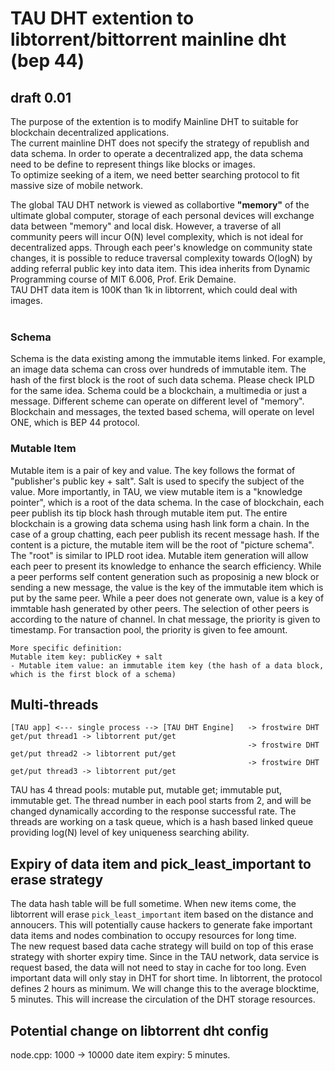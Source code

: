# TAU DHT extention to libtorrent/bittorrent mainline dht (bep 44)
## draft 0.01
The purpose of the extention is to modify Mainline DHT to suitable for blockchain decentralized applications. <br>
The current mainline DHT does not specify the strategy of republish and data schema. In order to operate a decentralized app, the data schema need to be define to represent things like blocks or images. <br>
To optimize seeking of a item, we need better searching protocol to fit massive size of mobile network.  <br>

The global TAU DHT network is viewed as collabortive **"memory"** of the ultimate global computer, storage of each personal devices will exchange data between "memory" and local disk. However, a traverse of all community peers will incur O(N) level complexity, which is not ideal for decentralized apps. Through each peer's knowledge on community state changes, it is possible to reduce traversal complexity towards O(logN) by adding referral public key into data item.  This idea inherits from Dynamic Programming course of MIT 6.006, Prof. Erik Demaine.
<br>
TAU DHT data item is 100K than 1k in libtorrent, which could deal with images.  
<br>

### Schema
Schema is the data existing among the immutable items linked. For example, an image data schema can cross over hundreds of immutable item. The hash of the first block is the root of such data schema. Please check IPLD for the same idea.
Schema could be a blockchain, a multimedia or just a message. 
Different scheme can operate on different level of "memory". Blockchain and messages, the texted based schema, will operate on level ONE, which is BEP 44 protocol. 
### Mutable Item
Mutable item is a pair of key and value. The key follows the format of "publisher's public key + salt". Salt is used to specify the subject of the value. More importantly, in TAU, we view mutable item is a "knowledge pointer", which is a root of the data schema. 
In the case of blockchain, each peer publish its tip block hash through mutable item put. The entire blockchain is a growing data schema using hash link form a chain. In the case of a group chatting, each peer publish its recent message hash. If the content is a picture, the mutable item will be the root of "picture schema". The "root" is similar to IPLD root idea. 
Mutable item generation will allow each peer to present its knowledge to enhance the search efficiency.
While a peer performs self content generation such as proposinig a new block or sending a new message, the value is the key of the immutable item which is put by the same peer. 
While a peer does not generate own, value is a key of immtable hash generated by other peers. The selection of other peers is according to the nature of channel. In chat message, the priority is given to timestamp. For transaction pool, the priority is given to fee amount.
```
More specific definition: 
Mutable item key: publicKey + salt
- Mutable item value: an immutable item key (the hash of a data block, which is the first block of a schema)
```
## Multi-threads
```
[TAU app] <--- single process --> [TAU DHT Engine]   -> frostwire DHT get/put thread1 -> libtorrent put/get
                                                     -> frostwire DHT get/put thread2 -> libtorrent put/get
                                                     -> frostwire DHT get/put thread3 -> libtorrent put/get
```
TAU has 4 thread pools: mutable put, mutable get; immutable put, immutable get. The thread number in each pool starts from 2, and will be changed dynamically according to the response successful rate. The threads are working on a task queue, which is a hash based linked queue providing log(N) level of key uniqueness searching ability. 

## Expiry of data item and pick_least_important to erase strategy
The data hash table will be full sometime. When new items come, the libtorrent will erase `pick_least_important` item based on the distance and annoucers. This will potentially cause hackers to generate fake important data items and nodes combination to occupy resources for long time. <br>
The new request based data cache strategy will build on top of this erase strategy with shorter expiry time. Since in the TAU network, data service is request based, the data will not need to stay in cache for too long. Even important data will only stay in DHT for short time. In libtorrent, the protocol defines 2 hours as minimum. We will change this to the average blocktime, 5 minutes. This will increase the circulation of the DHT storage resources. 

## Potential change on libtorrent dht config
node.cpp:  1000 -> 10000
date item expiry: 5 minutes. 
